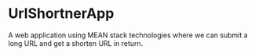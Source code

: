 # UrlShortnerApp
A web application using MEAN stack technologies where we can submit a long URL and get a shorten URL in return.
